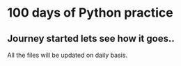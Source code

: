 # 100 days of Python practice
## Journey started lets see how it goes..
All the files will be updated on daily basis.